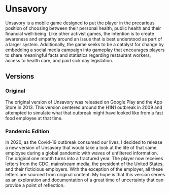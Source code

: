 # Unsavory

Unsavory is a mobile game designed to put the player in the precarious position of choosing between their personal health, public health and their financial well-being. Like other activist games, the intention is to create awareness and empathy around an issue that is best understood as part of a larger system. Additionally, the game seeks to be a catalyst for change by embedding a social media campaign into gameplay that encourages players to share meaningful facts and statistics regarding restaurant workers, access to health care, and paid sick day legislation.


## Versions

### Original
The original version of Unsavory was released on Google Play and the App Store in 2013. This version centered around the H1N1 outbreak in 2009 and attempted to simulate what that outbreak might have looked like from a fast food employee at that time.

### Pandemic Edition
In 2020, as the Covid-19 outbreak consumed our lives, I decided to release a new version of Unsavory that would take a look at the life of that same employee during a global pandemic with waves of unfiltered information. The original one month turns into a fractured year. The player now receives letters from the CDC, mainstream media, the president of the United States, and their ficticious employers. With the exception of the employer, all these letters are sourced from original content. My hope is that this version serves as an exploration and documentation of a great time of uncertainty that can provide a point of reflection.
